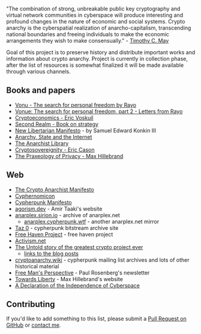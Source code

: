 "The combination of strong, unbreakable public key cryptography and virtual network communities in cyberspace will produce interesting and profound changes in the nature of economic and social systems. Crypto anarchy is the cyberspatial realization of anarcho-capitalism, transcending national boundaries and freeing individuals to make the economic arrangements they wish to make consensually." - [Timothy C. May
](https://groups.csail.mit.edu/mac/classes/6.805/articles/crypto/cypherpunks/may-virtual-comm.html)

Goal of this project is to preserve history and distribute important works and information about crypto anarchy.
Project is currently in collection phase, after the list of resources is somewhat finalized it will be made available through various channels. 

## Books and papers
- [Vonu - The search for personal freedom by Rayo](https://ad-store.sgp1.digitaloceanspaces.com/LUA/Documents/VONU%20-%20The%20Search%20for%20Personal%20Freedom%20by%20Rayo.pdf)
- [Vonue: The search for personal freedom, part 2 - Letters from Rayo](https://ad-store.sgp1.digitaloceanspaces.com/VONU/2022/08/Vonu%202%20Paperback%20Interior%20Final.pdf)
- [Cryptoeconomics - Eric Voskuil](https://voskuil.org/cryptoeconomics/cryptoeconomics.pdf)
- [Second Realm - Book on strategy](https://archive.org/details/second-realm-digital)
- [New Libertarian Manifesto](https://web.archive.org/web/20191217015919/http://agorism.info/docs/NewLibertarianManifesto.pdf) - by Samuel Edward Konkin III
- [Anarchy, State and the Internet](https://web.archive.org/web/2/https://www.researchgate.net/publication/228222872_Anarchy_State_and_the_Internet)
- [The Anarchist Library](https://theanarchistlibrary.org)
- [Cryptosovereignity - Eric Cason](https://store.bitcoinmagazine.com/products/cryptosovereignty)
- [The Praxeology of Privacy - Max Hillebrand](https://pay.towardsliberty.com/apps/v5yU4xADsJJjxF3foYPDPFd1Snj/pos) 

## Web 
- [The Crypto Anarchist Manifesto](https://web.archive.org/web/20200108183836/http://groups.csail.mit.edu/mac/classes/6.805/articles/crypto/cypherpunks/may-crypto-manifesto.html)
- [Cyphernomicon](https://cdn.nakamotoinstitute.org/docs/cyphernomicon.txt)
- [Cypherpunk Manifesto](https://web.archive.org/web/20200118132145/https://www.activism.net/cypherpunk/manifesto.html)
- [agorism.dev](https://agorism.dev/) - Amir Taaki's website
- [anarplex.sirion.io](https://anarplex.sirion.io/) - archive of anarplex.net
  - [anarplex.cypherpunk.wtf](https://anarplex.cypherpunk.wtf/) - another anarplex.net mirror
- [Taz 0](https://taz0.sirion.io/) - cypherpunk bitstream archive site
- [Free Haven Project](https://www.freehaven.net/) - free haven project
- [Activism.net](https://activism.net/) 
- [The Untold story of the greatest crypto project ever](https://freemansperspective.com/product/the-untold-story-of-the-greatest-crypto-project-ever-e-book/)
  - [links to the blog posts](https://disobey.dev/the-untold-story-of-the-greatest-crypto-project-ever/)
- [cryptoanarchy.wiki](https://cryptoanarchy.wiki/) - cypherpunk mailing list archives and lots of other historical material
- [Free Man's Perspective](https://freemansperspective.com/) - Paul Rosenberg's newsletter
- [Towards Liberty](https://web.archive.org/web/20200627112945/http://towardsliberty.com/) - Max Hillebrand's website
- [A Declaration of the Independence of Cyberspace](https://web.archive.org/web/20200120011613/https://www.eff.org/cyberspace-independence)

## Contributing

If you'd like to add something to this list, please submit a [Pull Request on GitHub](https://github.com/cryptoanarchy-info/cryptoanarchy-archive) or [contact me](https://disobey.dev/contact/).
